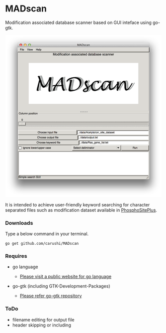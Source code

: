 # MADscan


<!--[![Build Status](https://drone.io/github.com/carushi/MADscan/status.png)](https://drone.io/github.com/carushi/MADscan/latest)
-->
Modification associated database scanner based on GUI inteface using go-gtk.

![](image/window.png)

It is intended to achieve user-friendly keyword searching for character separated files such as modification dataset available in [PhosphoSitePlus](http://www.phosphosite.org/homeAction.action).


### Downloads

Type a below command in your terminal.

```
go get github.com/carushi/MADscan
```

### Requires

* go language
	* [Please visit a public website for go language](https://golang.org)

* go-gtk (including GTK-Development-Packages)
	* [Please refer go-gtk repository](https://github.com/mattn/go-gtk)

	
### ToDo

* filename editing for output file
* header skipping or including



